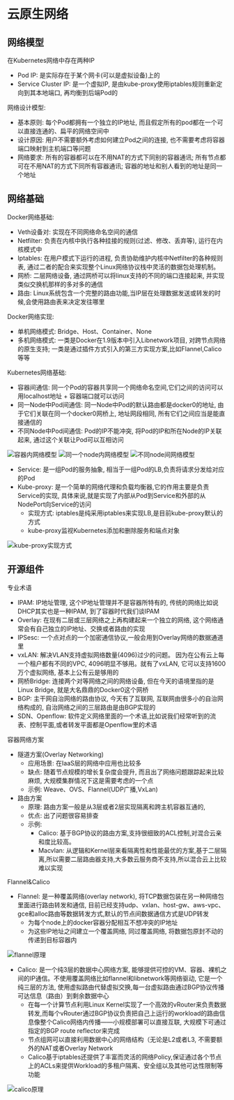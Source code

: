 # 云原生网络

## 网络模型

在Kubernetes网络中存在两种IP

- Pod IP: 是实际存在于某个网卡(可以是虚拟设备)上的
- Service Cluster IP: 是一个虚拟IP, 是由kube-proxy使用iptables规则重新定向到其本地端口, 再均衡到后端Pod的

网络设计模型:

- 基本原则: 每个Pod都拥有一个独立的IP地址, 而且假定所有的pod都在一个可以直接连通的、扁平的网络空间中
- 设计原因: 用户不需要额外考虑如何建立Pod之间的连接, 也不需要考虑将容器端口映射到主机端口等问题
- 网络要求: 所有的容器都可以在不用NAT的方式下同别的容器通讯; 所有节点都可在不用NAT的方式下同所有容器通讯; 容器的地址和别人看到的地址是同一个地址

## 网络基础

Docker网络基础:

- Veth设备对: 实现在不同网络命名空间的通信
- Netfilter: 负责在内核中执行各种挂接的规则(过滤、修改、丢弃等), 运行在内核模式中
- Iptables: 在用户模式下运行的进程, 负责协助维护内核中Netfilter的各种规则表, 通过二者的配合来实现整个Linux网络协议栈中灵活的数据包处理机制。
- 网桥: 二层网络设备, 通过网桥可以将linux支持的不同的端口连接起来, 并实现类似交换机那样的多对多的通信
- 路由: Linux系统包含一个完整的路由功能,当IP层在处理数据发送或转发的时候,会使用路由表来决定发往哪里

Docker网络实现:

- 单机网络模式: Bridge、Host、Container、None
- 多机网络模式: 一类是Docker在1.9版本中引入Libnetwork项目, 对跨节点网络的原生支持; 一类是通过插件方式引入的第三方实现方案,比如Flannel,Calico等等

Kubernetes网络基础:

- 容器间通信: 同一个Pod的容器共享同一个网络命名空间,它们之间的访问可以用localhost地址 + 容器端口就可以访问
- 同一Node中Pod间通信: 同一Node中Pod的默认路由都是docker0的地址, 由于它们关联在同一个docker0网桥上, 地址网段相同, 所有它们之间应当是能直接通信的
- 不同Node中Pod间通信: Pod的IP不能冲突, 将Pod的IP和所在Node的IP关联起来, 通过这个关联让Pod可以互相访问

![容器内网络模型](./images/容器内网络模型.jpeg)
![同一个node内网络模型](./images/同一个node内网络模型.jpeg)
![不同node间网络模型](./images/不同node内网络模型.jpeg)

- Service: 是一组Pod的服务抽象, 相当于一组Pod的LB,负责将请求分发给对应的Pod
- Kube-proxy: 是一个简单的网络代理和负载均衡器,它的作用主要是负责Service的实现, 具体来说,就是实现了内部从Pod到Service和外部的从NodePort向Service的访问
  - 实现方式: iptables是纯采用iptables来实现LB,是目前kube-proxy默认的方式
  - kube-proxy监视Kubernetes添加和删除服务和端点对象

![kube-proxy实现方式](./images/kube-proxy实现方式.jpeg)

## 开源组件

专业术语

- IPAM: IP地址管理, 这个IP地址管理并不是容器所特有的, 传统的网络比如说DHCP其实也是一种IPAM, 到了容器时代我们谈IPAM
- Overlay: 在现有二层或三层网络之上再构建起来一个独立的网络, 这个网络通常会有自己独立的IP地址、交换或者路由的实现
- IPSesc: 一个点对点的一个加密通信协议,一般会用到Overlay网络的数据通道里
- vxLAN: 解决VLAN支持虚拟网络数量(4096)过少的问题。 因为在公有云上每一个租户都有不同的VPC, 4096明显不够用。就有了vxLAN, 它可以支持1600万个虚拟网络, 基本上公有云是够用的
- 网桥Bridge: 连接两个对等网络之间的网络设备, 但在今天的语境里指的是Linux Bridge, 就是大名鼎鼎的Docker0这个网桥
- BGP: 主干网自治网络的路由协议, 今天有了互联网, 互联网由很多小的自治网络构成的, 自治网络之间的三层路由是由BGP实现的
- SDN、Openflow: 软件定义网络里面的一个术语,比如说我们经常听到的流表、控制平面,或者转发平面都是Openflow里的术语

容器网络方案

- 隧道方案(Overlay Networking)
  - 应用场景: 在IaaS层的网络中应用也比较多
  - 缺点: 随着节点规模的增长复杂度会提升, 而且出了网络问题跟踪起来比较麻烦, 大规模集群情况下这是需要考虑的一个点
  - 示例: Weave、OVS、Flannel(UDP广播,VxLan)
- 路由方案
  - 原理: 路由方案一般是从3层或者2层实现隔离和跨主机容器互通的,
  - 优点: 出了问题很容易排查
  - 示例:
    - Calico: 基于BGP协议的路由方案,支持很细致的ACL控制,对混合云亲和度比较高。
    - Macvlan: 从逻辑和Kernel层来看隔离性和性能最优的方案,基于二层隔离,所以需要二层路由器支持,大多数云服务商不支持,所以混合云上比较难以实现

Flannel&Calico

- Flannel: 是一种覆盖网络(overlay network), 将TCP数据包装在另一种网络包里面进行路由转发和通信, 目前已经支持udp、vxlan、host-gw、aws-vpc、gce和alloc路由等数据转发方式,默认的节点间数据通信方式是UDP转发
  - 为每个node上的docker容器分配相互不想冲突的IP地址
  - 为这些IP地址之间建立一个覆盖网络, 同过覆盖网络, 将数据包原封不动的传递到目标容器内

![flannel原理](./images/flannel原理.jpeg)

- Calico: 是一个纯3层的数据中心网络方案, 能够提供可控的VM、容器、裸机之间的IP通信。不使用覆盖网络比如flannel和libnetwork等网络驱动, 它是一个纯三层的方法, 使用虚拟路由代替虚拟交换,每一台虚拟路由通过BGP协议传播可达信息（路由）到剩余数据中心
  - 在每一个计算节点利用Linux Kernel实现了一个高效的vRouter来负责数据转发,而每个vRouter通过BGP协议负责把自己上运行的workload的路由信息像整个Calico网络内传播——小规模部署可以直接互联, 大规模下可通过指定的BGP route reflector来完成
  - 节点组网可以直接利用数据中心的网络结构（无论是L2或者L3, 不需要额外的NAT或者Overlay Network
  - Calico基于iptables还提供了丰富而灵活的网络Policy,保证通过各个节点上的ACLs来提供Workload的多租户隔离、安全组以及其他可达性限制等功能

![calico原理](./images/calico原理.jpeg)
